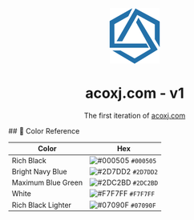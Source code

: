 <div align="center">
  <img alt="Logo" src="https://raw.githubusercontent.com/AcoXR5/personal-website/main/dist/img/logo192.png" width="100" />
</div>
<h1 align="center">
  acoxj.com - v1
</h1>
<p align="center">
  The first iteration of <a href="https://acoxj.com" target="_blank">acoxj.com</a> 
</p>
## 🎨 Color Reference

| Color              | Hex                                                                |
|--------------------|--------------------------------------------------------------------|
| Rich Black         | ![#000505](https://via.placeholder.com/10/000505?text=+) `#000505` |
| Bright Navy Blue   | ![#2D7DD2](https://via.placeholder.com/10/2D7DD2?text=+) `#2D7DD2` |
| Maximum Blue Green | ![#2DC2BD](https://via.placeholder.com/10/2DC2BD?text=+) `#2DC2BD` |
| White              | ![#F7F7FF](https://via.placeholder.com/10/F7F7FF?text=+) `#F7F7FF` |
| Rich Black Lighter | ![#07090F](https://via.placeholder.com/10/07090F?text=+) `#07090F` |
